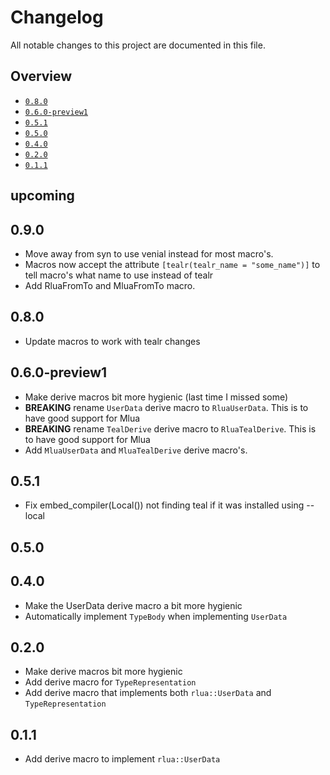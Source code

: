 # Changelog

All notable changes to this project are documented in this file.

## Overview
- [`0.8.0`](#080)
- [`0.6.0-preview1`](#060-preview1)
- [`0.5.1`](#051)
- [`0.5.0`](#050)
- [`0.4.0`](#040)
- [`0.2.0`](#020)
- [`0.1.1`](#011)

## upcoming

## 0.9.0
- Move away from syn to use venial instead for most macro's.
- Macros now accept the attribute `[tealr(tealr_name = "some_name")]` to tell macro's what name to use instead of tealr
- Add RluaFromTo and MluaFromTo macro. 
## 0.8.0
- Update macros to work with tealr changes
## 0.6.0-preview1
- Make derive macros bit more hygienic (last time I missed some)
- **BREAKING** rename `UserData` derive macro to `RluaUserData`. This is to have good support for Mlua
- **BREAKING** rename `TealDerive` derive macro to `RluaTealDerive`. This is to have good support for Mlua
- Add `MluaUserData` and `MluaTealDerive` derive macro's.
## 0.5.1
- Fix embed_compiler(Local()) not finding teal if it was installed using --local
## 0.5.0

## 0.4.0
- Make the UserData derive macro a bit more hygienic
- Automatically implement `TypeBody` when implementing `UserData`
## 0.2.0
- Make derive macros bit more hygienic
- Add derive macro for `TypeRepresentation`
- Add derive macro that implements both `rlua::UserData` and `TypeRepresentation`

## 0.1.1
- Add derive macro to implement `rlua::UserData`
